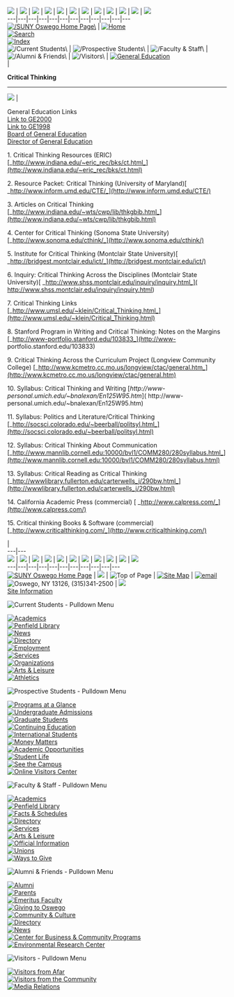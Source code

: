 ![](http://www.oswego.edu/images/spacer.gif) |
![](http://www.oswego.edu/images/spacer.gif) |
![](http://www.oswego.edu/images/spacer.gif) |
![](http://www.oswego.edu/images/spacer.gif) |
![](http://www.oswego.edu/images/spacer.gif) |
![](http://www.oswego.edu/images/spacer.gif) |
![](http://www.oswego.edu/images/spacer.gif) |
![](http://www.oswego.edu/images/spacer.gif) |
![](http://www.oswego.edu/images/spacer.gif) |
![](http://www.oswego.edu/images/spacer.gif) |
![](http://www.oswego.edu/images/spacer.gif) |
![](http://www.oswego.edu/images/spacer.gif)  
---|---|---|---|---|---|---|---|---|---|---|---  
[![/SUNY Oswego Home
Page\\](http://www.oswego.edu/images/header.gif)](http://www.oswego.edu/) |
[![Home](http://www.oswego.edu/images/pages_04.gif)](http://www.oswego.edu/)  
[![Search](http://www.oswego.edu/images/pages_05.gif)](http://www.oswego.edu/utils/search.html)  
[![Index](http://www.oswego.edu/images/pages_06.gif)](http://www.oswego.edu/s_index.html)  
![/Current Students\\](http://www.oswego.edu/images/pages_07.gif) |
![/Prospective Students\\](http://www.oswego.edu/images/pages_08.gif) |
![/Faculty & Staff\\](http://www.oswego.edu/images/pages_09.gif) |  ![/Alumni
& Friends\\](http://www.oswego.edu/images/pages_10.gif) |
![/Visitors\\](http://www.oswego.edu/images/pages_11.gif) |  [![General
Education](../images/tittle.gif)](../index.html)  
|

  
  
**Critical Thinking**  
  
---  
![](../../../../images/1pixdot.gif) |

General Education Links  
[Link to GE2000](../GE2000.html)  
[Link to GE1998](../GE1998.html)  
[ ](../board.html) [ ](../GE1998.html) [ ](../director.html)[Board of General
Education](../board.html)  
[Director of General Education](../director.html)  
  
1\. Critical Thinking Resources (ERIC)
[_http://www.indiana.edu/~eric_rec/bks/ct.html_](http://www.indiana.edu/~eric_rec/bks/ct.html)

2\. Resource Packet: Critical Thinking (University of Maryland)[
_http://www.inform.umd.edu/CTE/_](http://www.inform.umd.edu/CTE/)

3\. Articles on Critical Thinking
[_http://www.indiana.edu/~wts/cwp/lib/thkgbib.html_](http://www.indiana.edu/~wts/cwp/lib/thkgbib.html)

4\. Center for Critical Thinking (Sonoma State University)
[_http://www.sonoma.edu/cthink/_](http://www.sonoma.edu/cthink/)

5\. Institute for Critical Thinking (Montclair State University)[
_http://bridgest.montclair.edu/ict/_](http://bridgest.montclair.edu/ict/)

6\. Inquiry: Critical Thinking Across the Disciplines (Montclair State
University)[ _http://www.shss.montclair.edu/inquiry/inquiry.html_](
http://www.shss.montclair.edu/inquiry/inquiry.html)

7\. Critical Thinking Links
[_http://www.umsl.edu/~klein/Critical_Thinking.html_](http://www.umsl.edu/~klein/Critical_Thinking.html)

8\. Stanford Program in Writing and Critical Thinking: Notes on the Margins
[_http://www-portfolio.stanford.edu/103833_](http://www-
portfolio.stanford.edu/103833)

9\. Critical Thinking Across the Curriculum Project (Longview Community
College)
[_http://www.kcmetro.cc.mo.us/longview/ctac/general.htm_](http://www.kcmetro.cc.mo.us/longview/ctac/general.htm)

10\. Syllabus: Critical Thinking and Writing [_http://www-
personal.umich.edu/~bnalexan/En125W95.htm_]( http://www-
personal.umich.edu/~bnalexan/En125W95.htm)

11\. Syllabus: Politics and Literature/Critical Thinking
[_http://socsci.colorado.edu/~beerball/politsyl.html_](http://socsci.colorado.edu/~beerball/politsyl.html)

12\. Syllabus: Critical Thinking About Communication
[_http://www.mannlib.cornell.edu:10000/bvl1/COMM280/280syllabus.html_](http://www.mannlib.cornell.edu:10000/bvl1/COMM280/280syllabus.html)

13\. Syllabus: Critical Reading as Critical Thinking
[_http://wwwlibrary.fullerton.edu/carterwells_j/290bw.html_](http://wwwlibrary.fullerton.edu/carterwells_j/290bw.html)

14\. California Academic Press (commercial) [
_http://www.calpress.com/_](http://www.calpress.com/)

15\. Critical thinking Books & Software (commercial)
[_http://www.criticalthinking.com/_](http://www.criticalthinking.com/)

  
  
|  
---|---  
![](http://www.oswego.edu/images/spacer.gif) |
![](http://www.oswego.edu/images/spacer.gif) |
![](http://www.oswego.edu/images/spacer.gif) |
![](http://www.oswego.edu/images/spacer.gif) |
![](http://www.oswego.edu/images/spacer.gif) |
![](http://www.oswego.edu/images/spacer.gif) |
![](http://www.oswego.edu/images/spacer.gif) |
![](http://www.oswego.edu/images/spacer.gif) |
![](http://www.oswego.edu/images/spacer.gif) |
![](http://www.oswego.edu/images/spacer.gif) |
![](http://www.oswego.edu/images/spacer.gif)  
---|---|---|---|---|---|---|---|---|---|---  
[![SUNY Oswego Home
Page](http://www.oswego.edu/images/pages_16.gif)](http://www.oswego.edu/) |
![](http://www.oswego.edu/images/pages_17.gif) | ![Top of
Page](http://www.oswego.edu/images/pages_18.gif) | [![Site
Map](http://www.oswego.edu/images/pages_19.gif)](http://www.oswego.edu/s_map.html)
|
[![email](http://www.oswego.edu/images/pages_20.gif)](mailto:webmaster@oswego.edu)  
![Oswego, NY 13126,
\(315\)341-2500](http://www.oswego.edu/images/pages_21.gif) |
![](http://www.oswego.edu/images/pages_22.gif)  
 [Site Information](http://www.oswego.edu/Disclaimer.html)

![Current Students - Pulldown Menu](http://www.oswego.edu/images/menu0.gif)

[ ![Academics](http://www.oswego.edu/images/1pixdot.gif)  
](http://www.oswego.edu/academics/c_students.html) [ ![Penfield
Library](http://www.oswego.edu/images/1pixdot.gif)  
](http://www.oswego.edu/library/) [
![News](http://www.oswego.edu/images/1pixdot.gif)  
](http://www.oswego.edu/news) [
![Directory](http://www.oswego.edu/images/1pixdot.gif)  
](http://www.oswego.edu/services/directory.html) [
![Employment](http://www.oswego.edu/images/1pixdot.gif)  
](http://www.oswego.edu/services/studemploys.html) [
![Services](http://www.oswego.edu/images/1pixdot.gif)  
](http://www.oswego.edu/services/students.html) [
![Organizations](http://www.oswego.edu/images/1pixdot.gif)  
](http://129.3.65.45/registeredorgs/FMPro?-db=StudentOrganizations&-format=index.html&-lay=WebForm&RegisteredNow=1&-find)
[ ![Arts & Leisure](http://www.oswego.edu/images/1pixdot.gif)  
](http://www.oswego.edu/welcome/community_culture/index.html) [
![Athletics](http://www.oswego.edu/images/1pixdot.gif)  
](http://www.oswego.edu/~athletic/)

![Prospective Students - Pulldown
Menu](http://www.oswego.edu/images/menu1.gif)

[ ![Programs at a Glance](http://www.oswego.edu/images/1pixdot.gif)  
](http://www.oswego.edu/academics/p_students.html) [ ![Undergraduate
Admissions](http://www.oswego.edu/images/1pixdot.gif)  
](http://www.oswego.edu/admissions/welcome.html) [ ![Graduate
Students](http://www.oswego.edu/images/1pixdot.gif)  
](http://www.oswego.edu/~gradoff/) [ ![Continuing
Education](http://www.oswego.edu/images/1pixdot.gif)  
](http://www.oswego.edu/Acad_Dept/ced/index.html) [ ![International
Students](http://www.oswego.edu/images/1pixdot.gif)  
](http://www.oswego.edu/intled/isss/index.html) [ ![Money
Matters](http://www.oswego.edu/images/1pixdot.gif)  
](http://www.oswego.edu/Financial/index.html) [ ![Academic
Opportunities](http://www.oswego.edu/images/1pixdot.gif)  
](http://www.oswego.edu/academics/p_students.html) [ ![Student
Life](http://www.oswego.edu/images/1pixdot.gif)  
](http://www.oswego.edu/studentlife/index.html) [ ![See the
Campus](http://www.oswego.edu/images/1pixdot.gif)  
](http://www.oswego.edu/welcome/experience.html) [ ![Online Visitors
Center](http://www.oswego.edu/images/1pixdot.gif)  
](http://www.oswego.edu/visitors/index.html)

![Faculty & Staff - Pulldown Menu](http://www.oswego.edu/images/menu2.gif)

[ ![Academics](http://www.oswego.edu/images/1pixdot.gif)  
](http://www.oswego.edu/academics/fs.html) [ ![Penfield
Library](http://www.oswego.edu/images/1pixdot.gif)  
](http://www.oswego.edu/library/) [ ![Facts &
Schedules](http://www.oswego.edu/images/1pixdot.gif)  
](http://www.oswego.edu/services/facts_schedules.html) [
![Directory](http://www.oswego.edu/images/1pixdot.gif)  
](http://www.oswego.edu/services/directory.html) [
![Services](http://www.oswego.edu/images/1pixdot.gif)  
](http://www.oswego.edu/services/faculty.html) [ ![Arts &
Leisure](http://www.oswego.edu/images/1pixdot.gif)  
](http://www.oswego.edu/welcome/community_culture/index.html) [ ![Official
Information](http://www.oswego.edu/images/1pixdot.gif)  
](http://www.oswego.edu/welcome/official_info.html) [
![Unions](http://www.oswego.edu/images/1pixdot.gif)  
](http://www.oswego.edu/services/unions.html) [ ![Ways to
Give](http://www.oswego.edu/images/1pixdot.gif)  
](http://oswegoalumni.oswego.edu/development/default.html)

![Alumni & Friends - Pulldown Menu](http://www.oswego.edu/images/menu3.gif)

[ ![Alumni](http://www.oswego.edu/images/1pixdot.gif)  
](http://www.oswegoalumni.oswego.edu/alumni/default.html) [
![Parents](http://www.oswego.edu/images/1pixdot.gif)  
](http://www.oswegoalumni.oswego.edu/alumni/default.html) [ ![Emeritus
Faculty](http://www.oswego.edu/images/1pixdot.gif)  
](http://www.oswegoalumni.oswego.edu/emeriti/default.html) [ ![Giving to
Oswego](http://www.oswego.edu/images/1pixdot.gif)  
](http://oswegoalumni.oswego.edu/) [ ![Community &
Culture](http://www.oswego.edu/images/1pixdot.gif)  
](http://www.oswego.edu/welcome/community_culture/index.html) [
![Directory](http://www.oswego.edu/images/1pixdot.gif)  
](http://www.oswego.edu/services/directory.html) [
![News](http://www.oswego.edu/images/1pixdot.gif)  
](http://www.oswego.edu/alumni/news.html) [ ![Center for Business & Community
Programs](http://www.oswego.edu/images/1pixdot.gif)  
](http://www.oswego.edu/other_campus/cbcp/head/index2.html) [ ![Environmental
Research Center](http://www.oswego.edu/images/1pixdot.gif)  
](http://www.oswego.edu/other_campus/ers/)

![Visitors - Pulldown Menu](http://www.oswego.edu/images/menu4.gif)

[ ![Visitors from Afar](http://www.oswego.edu/images/1pixdot.gif)  
](http://www.oswego.edu/visitors/from_afar.html) [ ![Visitors from the
Community](http://www.oswego.edu/images/1pixdot.gif)  
](http://www.oswego.edu/visitors/from_community.html) [ ![Media
Relations](http://www.oswego.edu/images/1pixdot.gif)  
](http://www.oswego.edu/proffice/)

